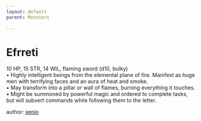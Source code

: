 ```yaml
---
layout: default
parent: Monsters 
   
--- 
```

# Efrreti
10 HP, 15 STR, 14 WIL, flaming sword (d10, bulky)  
• Highly intelligent beings from the elemental plane of fire.   Manifest as huge men with terrifying faces and an aura of heat and smoke.  
• May transform into a pillar or wall of flames, burning everything it touches.  
• Might be summoned by powerful magic and ordered to complete tasks, but will subvert commands while following them to the letter.  




author: [xenio](https://xenioinabottle.blogspot.com/2021/02/classic-monsters-for-cairnito-part-1.html) 


